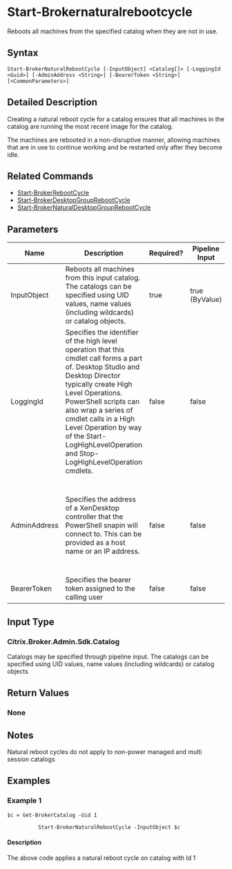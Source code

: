 ﻿
# Start-Brokernaturalrebootcycle
Reboots all machines from the specified catalog when they are not in use.
## Syntax
```
Start-BrokerNaturalRebootCycle [-InputObject] <Catalog[]> [-LoggingId <Guid>] [-AdminAddress <String>] [-BearerToken <String>] [<CommonParameters>]
```
## Detailed Description
Creating a natural reboot cycle for a catalog ensures that all machines in the catalog are running the most recent image for the catalog.

The machines are rebooted in a non-disruptive manner, allowing machines that are in use to continue working and be restarted only after they become idle.


## Related Commands

* [Start-BrokerRebootCycle](./Start-BrokerRebootCycle/)
* [Start-BrokerDesktopGroupRebootCycle](./Start-BrokerDesktopGroupRebootCycle/)
* [Start-BrokerNaturalDesktopGroupRebootCycle](./Start-BrokerNaturalDesktopGroupRebootCycle/)
## Parameters
| Name   | Description | Required? | Pipeline Input | Default Value |
| --- | --- | --- | --- | --- |
| InputObject | Reboots all machines from this input catalog. The catalogs can be specified using UID values, name values (including wildcards) or catalog objects. | true | true (ByValue) |  |
| LoggingId | Specifies the identifier of the high level operation that this cmdlet call forms a part of. Desktop Studio and Desktop Director typically create High Level Operations. PowerShell scripts can also wrap a series of cmdlet calls in a High Level Operation by way of the Start-LogHighLevelOperation and Stop-LogHighLevelOperation cmdlets. | false | false |  |
| AdminAddress | Specifies the address of a XenDesktop controller that the PowerShell snapin will connect to. This can be provided as a host name or an IP address. | false | false | Localhost. Once a value is provided by any cmdlet, this value will become the default. |
| BearerToken | Specifies the bearer token assigned to the calling user | false | false |  |

## Input Type

### Citrix.Broker.Admin.Sdk.Catalog
Catalogs may be specified through pipeline input. The catalogs can be specified using UID values, name values (including wildcards) or catalog objects
## Return Values

### None

## Notes
Natural reboot cycles do not apply to non-power managed and multi session catalogs
## Examples

### Example 1
```
$c = Get-BrokerCatalog -Uid 1

          Start-BrokerNaturalRebootCycle -InputObject $c
```
#### Description
The above code applies a natural reboot cycle on catalog with Id 1
